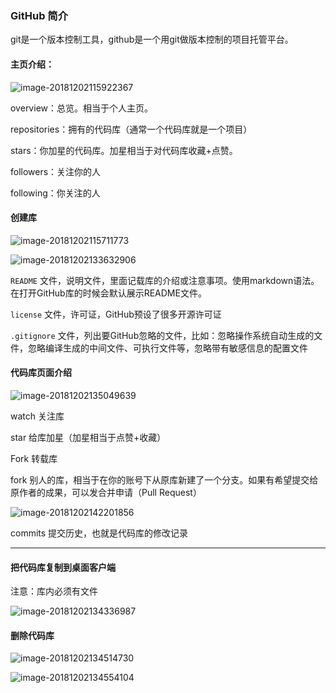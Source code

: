 ### GitHub 简介



git是一个版本控制工具，github是一个用git做版本控制的项目托管平台。



#### 主页介绍：

![image-20181202115922367](/Users/YU/Desktop/image-20181202115922367.png)

overview：总览。相当于个人主页。

repositories：拥有的代码库（通常一个代码库就是一个项目）

stars：你加星的代码库。加星相当于对代码库收藏+点赞。

followers：关注你的人

following：你关注的人



#### 创建库

![image-20181202115711773](/Users/YU/Desktop/image-20181202115711773.png)



![image-20181202133632906](/Users/YU/Desktop/image-20181202133632906.png)

 `README` 文件，说明文件，里面记载库的介绍或注意事项。使用markdown语法。在打开GitHub库的时候会默认展示README文件。

`license` 文件，许可证，GitHub预设了很多开源许可证

`.gitignore` 文件，列出要GitHub忽略的文件，比如：忽略操作系统自动生成的文件，忽略编译生成的中间文件、可执行文件等，忽略带有敏感信息的配置文件



#### 代码库页面介绍

![image-20181202135049639](/Users/YU/Desktop/image-20181202135049639.png)

watch 关注库

star 给库加星（加星相当于点赞+收藏）

Fork 转载库

fork 别人的库，相当于在你的账号下从原库新建了一个分支。如果有希望提交给原作者的成果，可以发合并申请（Pull Request）



![image-20181202142201856](/Users/YU/Desktop/image-20181202142201856.png)

commits 提交历史，也就是代码库的修改记录





------





#### 把代码库复制到桌面客户端

注意：库内必须有文件

![image-20181202134336987](/Users/YU/Desktop/image-20181202134336987.png)



#### 删除代码库

![image-20181202134514730](/Users/YU/Desktop/image-20181202134514730.png)

![image-20181202134554104](/Users/YU/Desktop/image-20181202134554104.png)